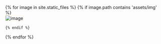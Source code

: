 <link rel="stylesheet" href="css/styles.css" />
<script src='https://code.jquery.com/jquery-3.2.1.js'></script>
<script src='/js/jquery.adaptive-backgrounds.js'></script>
<div>
{% for image in site.static_files %}
    {% if image.path contains 'assets/img' %}

  <div class='image-wrapper slow'>
  <div class='inner'>
      <img src="{{ site.baseurl }}{{ image.path }}" alt="image" data-adaptive-background style="border: 1px solid rgba(240, 206, 119, 0.25);"/>
  </div>
</div>
      
    {% endif %}
{% endfor %}
</div>
<script>
$(document).ready(function(){
  $.adaptiveBackground.run();
});
</script>